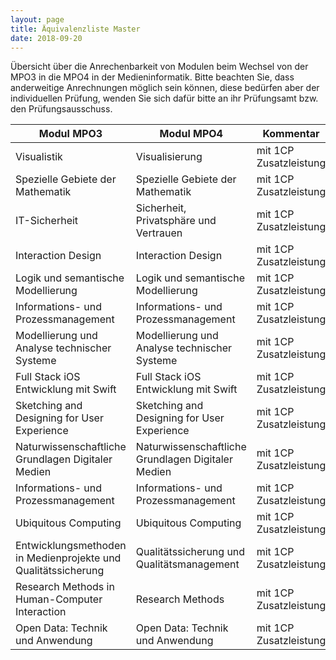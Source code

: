 ```yaml
---
layout: page
title: Äquivalenzliste Master
date: 2018-09-20
---
```


Übersicht über die Anrechenbarkeit von Modulen beim Wechsel von der MPO3 in die MPO4 in der Medieninformatik.
Bitte beachten Sie, dass anderweitige Anrechnungen möglich sein können, diese bedürfen aber der individuellen Prüfung, wenden Sie sich dafür bitte an ihr Prüfungsamt bzw. den Prüfungsausschuss.

| Modul MPO3|Modul MPO4|Kommentar|
| -----|-----|--- |
| Visualistik|Visualisierung|mit 1CP Zusatzleistung |
| Spezielle Gebiete der Mathematik|Spezielle Gebiete der Mathematik|mit 1CP Zusatzleistung |
| IT-Sicherheit|Sicherheit, Privatsphäre und Vertrauen|mit 1CP Zusatzleistung |
| Interaction Design|Interaction Design|mit 1CP Zusatzleistung  |
| Logik und semantische Modellierung|Logik und semantische Modellierung |mit 1CP Zusatzleistung |
| Informations- und Prozessmanagement|Informations- und Prozessmanagement|mit 1CP Zusatzleistung |
| Modellierung und Analyse technischer Systeme|Modellierung und Analyse technischer Systeme |mit 1CP Zusatzleistung |
| Full Stack iOS Entwicklung mit Swift|Full Stack iOS Entwicklung mit Swift|mit 1CP Zusatzleistung |
| Sketching and Designing for User Experience|Sketching and Designing for User Experience |mit 1CP Zusatzleistung |
| Naturwissenschaftliche Grundlagen Digitaler Medien|Naturwissenschaftliche Grundlagen Digitaler Medien |mit 1CP Zusatzleistung |
| Informations- und Prozessmanagement|Informations- und Prozessmanagement|mit 1CP Zusatzleistung |
| Ubiquitous Computing|Ubiquitous Computing|mit 1CP Zusatzleistung |
| Entwicklungsmethoden in Medienprojekte und Qualitätssicherung|Qualitätssicherung und Qualitätsmanagement|mit 1CP Zusatzleistung |
| Research Methods in Human-Computer Interaction|Research Methods|mit 1CP Zusatzleistung |
| Open Data: Technik und Anwendung|Open Data: Technik und Anwendung|mit 1CP Zusatzleistung |



